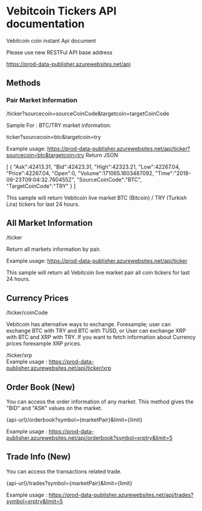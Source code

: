 # Vebitcoin Tickers API documentation

Vebitcoin coin instant Api document

Please use new  RESTFul API base address

https://prod-data-publisher.azurewebsites.net/api

## Methods

### Pair Market Information

/ticker?sourcecoin=sourceCoinCode&targetcoin=targetCoinCode

Sample For : BTC/TRY market information.

ticker?sourcecoin=btc&targetcoin=try

Example usage: https://prod-data-publisher.azurewebsites.net/api/ticker?sourcecoin=btc&targetcoin=try
Return JSON

[
   {
      "Ask":42413.31,
      "Bid":42423.31,
      "High":42323.21,
      "Low":42267.04,
      "Price":42267.04,
      "Open":0,
      "Volume":171065.1603487092,
      "Time":"2018-09-23T09:04:32.760455Z",
      "SourceCoinCode":"BTC",
      "TargetCoinCode":"TRY"
   }
]

This sample will return Vebitcoin live market BTC (Bitcoin) / TRY (Turkish Lira) tickers for last 24 hours.

## All Market Information

/ticker

Return all markets information by pair.

Example usage: https://prod-data-publisher.azurewebsites.net/api/ticker

This sample will return all Vebitcoin live market pair all coin tickers for last 24 hours.

## Currency Prices

/ticker/coinCode

Vebitcoin has alternative ways to exchange. Forexample; user can exchange BTC with TRY and BTC with TUSD, or User can exchange XRP with BTC and XRP with TRY.
If you want to fetch information about Currency prices forexample XRP prices.

/ticker/xrp   
Example usage : https://prod-data-publisher.azurewebsites.net/api/ticker/xrp

## Order Book (New)

You can access the order information of any market. This method gives the "BID" and "ASK" values on the market.

{api-url}/orderbook?symbol={marketPair}&limit={limit}

Example usage : https://prod-data-publisher.azurewebsites.net/api/orderbook?symbol=xrptry&limit=5

## Trade Info (New)

You can access the transactions related trade. 

{api-url}/trades?symbol={marketPair}&limit={limit}

Example usage : https://prod-data-publisher.azurewebsites.net/api/trades?symbol=xrptry&limit=5

